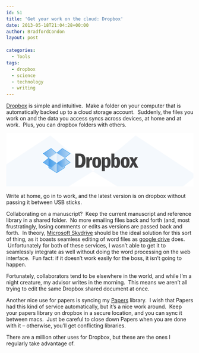 ```yaml
---
id: 51
title: 'Get your work on the cloud: Dropbox'
date: 2013-05-18T21:04:28+00:00
author: BradfordCondon
layout: post

categories:
  - Tools
tags:
  - dropbox
  - science
  - technology
  - writing
---
```

[Dropbox](https://www.dropbox.com/) is simple and intuitive.  Make a folder on your computer that is automatically backed up to a cloud storage account.  Suddenly, the files you work on and the data you access syncs across devices, at home and at work.  Plus, you can dropbox folders with others.

![image](/wp-content/uploads/2013/05/screen-shot-2013-05-18-at-5-04-58-pm.png)

Write at home, go in to work, and the latest version is on dropbox without passing it between USB sticks.

Collaborating on a manuscript?  Keep the current manuscript and reference library in a shared folder.  No more emailing files back and forth (and, most frustratingly, losing comments or edits as versions are passed back and forth.  In theory, [Microsoft Skydrive](http://windows.microsoft.com/en-us/skydrive/download) should be the ideal solution for this sort of thing, as it boasts seamless editing of word files as [google drive](https://drive.google.com/) does.  Unfortunately for both of these services, I wasn&#8217;t able to get it to seamlessly integrate as well without doing the word processing on the web interface.  Fun fact: if it doesn&#8217;t work easily for the boss, it isn&#8217;t going to happen.

Fortunately, collaborators tend to be elsewhere in the world, and while I&#8217;m a night creature, my advisor writes in the morning.  This means we aren&#8217;t all trying to edit the same Dropbox shared document at once.

Another nice use for papers is syncing my [Papers](http://bradfordcondon.com/2013/05/05/citation-management-papers/) library.  I wish that Papers had this kind of service automatically, but it&#8217;s a nice work around.  Keep your papers library on dropbox in a secure location, and you can sync it between macs.  Just be careful to close down Papers when you are done with it &#8211; otherwise, you&#8217;ll get conflicting libraries.

There are a million other uses for Dropbox, but these are the ones I regularly take advantage of.